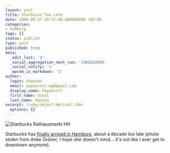 ```yaml
---
layout: post
title: Starbucks Too Late
date: 2006-09-27 20:57:08.000000000 +02:00
categories:
- hamburg
tags: []
status: publish
type: post
published: true
meta:
  _edit_last: '3'
  _social_aggregation_next_run: '1401631050'
  _social_notify: '1'
  _wpcom_is_markdown: '1'
author:
  login: shanson
  email: papascott-wp@gmail.com
  display_name: PapaScott
  first_name: Scott
  last_name: Hanson
excerpt: !ruby/object:Hpricot::Doc
  options: {}
---
```

<p><img src="http://www.papascott.de/wordpress/wp-content/uploads/2006/09/starbucks_rathausmarkt_hh.jpg" alt="Starbucks Rathausmarkt HH" /></p>
<p>Starbucks has <a href="http://www.ankegroener.de/?p=1688">finally arrived in Hamburg</a>, about a decade too late (photo stolen from Anke Gröner, I hope she doesn't mind... it's not like I ever get to downtown anymore).</p>
